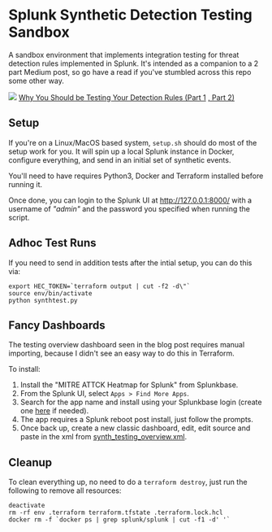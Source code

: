 # Splunk Synthetic Detection Testing Sandbox

A sandbox environment that implements integration testing for threat detection rules implemented in Splunk. It's intended as a companion to a 2 part Medium post, so go have a read if you've stumbled across this repo some other way.

<img src="https://img.shields.io/badge/Medium-12100E?style=for-the-badge&logo=medium&logoColor=white" /> [Why You Should be Testing Your Detection Rules (Part 1](https://v22bis.medium.com/why-you-should-be-testing-your-detection-rules-part-1-ab6f74fc5116)
[, Part 2)](https://v22bis.medium.com/why-you-should-be-testing-your-detection-rules-part-2-0c485b55bc82)

## Setup

If you're on a Linux/MacOS based system, `setup.sh` should do most of the setup work for you. It will spin up a local Splunk instance in Docker, configure everything, and send in an initial set of synthetic events.

You'll need to have requires Python3, Docker and Terraform installed before running it.

Once done, you can login to the Splunk UI at http://127.0.0.1:8000/ with a username of *"admin"* and the password you specified when running the script.

## Adhoc Test Runs

If you need to send in addition tests after the intial setup, you can do this via:

```
export HEC_TOKEN=`terraform output | cut -f2 -d\"`
source env/bin/activate
python synthtest.py
```

## Fancy Dashboards

The testing overview dashboard seen in the blog post requires manual importing, because I didn't see an easy way to do this in Terraform.

To install:
1. Install the "MITRE ATTCK Heatmap for Splunk" from Splunkbase.
2. From the Splunk UI, select `Apps > Find More Apps`.
3. Search for the app name and install using your Splunkbase login (create one [here](https://idp.login.splunk.com/signin/register) if needed).
4. The app requires a Splunk reboot post install, just follow the prompts.
5. Once back up, create a new classic dashboard, edit, edit source and paste in the xml from [synth_testing_overview.xml](dashboards/synth_testing_overview.xml).

## Cleanup

To clean everything up, no need to do a `terraform destroy`, just run the following to remove all resources:

```
deactivate
rm -rf env .terraform terraform.tfstate .terraform.lock.hcl
docker rm -f `docker ps | grep splunk/splunk | cut -f1 -d' '`
```
